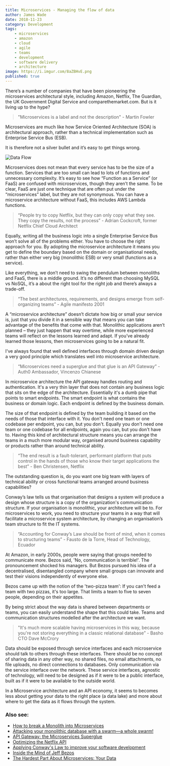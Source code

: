```yaml
---
title: Microservices - Managing the flow of data
author: James Wade
date: 2018-11-23
category: Development
tags:
    - microservices
    - amazon
    - cloud
    - agile
    - teams
    - development
    - software delivery
    - architecture
image: https://i.imgur.com/8aZBHvE.png
published: true
---
```


There’s a number of companies that have been pioneering the microservices architectural style, including Amazon, Netflix, The Guardian, the UK Government Digital Service and comparethemarket.com. But is it living up to the hype?

> "Microservices is a label and not the description" - Martin Fowler

Microservices are much like how Service Oriented Architecture (SOA) is architectural approach, rather than a technical implementation such as Enterprise Service Bus (ESB).

It is therefore not a silver bullet and it’s easy to get things wrong.

<!--more-->

![Data Flow](https://i.imgur.com/8aZBHvE.png)

Microservices does not mean that every service has to be the size of a function. Services that are too small can lead to lots of functions and unnecessary complexity. It’s easy to see how “Function as a Service” (or FaaS) are confused with microservices, though they aren’t the same. To be clear, FaaS are just one technique that are often put under the “microservices” label, but they are not synonymous. You can have a microservice architecture without FaaS, this includes AWS Lambda functions.

> “People try to copy Netflix, but they can only copy what they see. They copy the results, not the process” - Adrian Cockcroft, former Netflix Chief Cloud Architect

Equally, writing all the business logic into a single Enterprise Service Bus won’t solve all of the problems either. You have to choose the right approach for you. By adopting the microservice architecture it means you get to define the boundary based on the domain or organisational needs, rather than either very big (monolithic ESB) or very small (functions as a service).

Like everything, we don’t need to swing the pendulum between monoliths and FaaS, there is a middle ground. It’s no different than choosing MySQL vs NoSQL, it’s a about the right tool for the right job and there’s always a trade-off.

> “The best architectures, requirements, and designs emerge from self-organizing teams” -  Agile manifesto 2001

A “microservice architecture” doesn’t dictate how big or small your service is, just that you divide it in a sensible way that means you can take advantage of the benefits that come with that. Monolithic applications aren’t planned – they just happen that way overtime, while more experienced teams will reflect on the lessons learned and adapt. If you’ve already learned those lessons, then microservices going to be a natural fit.

I've always found that well defined interfaces through domain driven design a very good principle which translates well into microservice architecture.

> “Microservices need a superglue and that glue is an API Gateway” - Auth0 Ambassador, Vincenzo Chianese

In microservice architecture the API gateway handles routing and authentication. It's a very thin layer that does not contain any business logic that sits on the edge of the architecture.  Essentially it's a dumb pipe that points to smart endpoints. The smart endpoint is what contains the business or domain logic. Each endpoint is defined by the business domain.

The size of that endpoint is defined by the team building it based on the needs of those that interface with it. You don't need one team or one codebase per endpoint, you can, but you don't. Equally you don't need one team or one codebase for all endpoints, again you can, but you don't have to. Having this kind of architectural structure means you can arrange the teams in a much more modular way, organised around business capability or products rather than around technical ability.

> “The end result is a fault-tolerant, performant platform that puts control in the hands of those who know their target applications the best” - Ben Christensen, Netflix

The outstanding question is, do you want one big team with layers of technical ability or cross functional teams arranged around business capabilities?

Conway’s law tells us that organisation that designs a system will produce a design whose structure is a copy of the organization's communication structure. If your organisation is monolithic, your architecture will be to. For microservices to work, you need to structure your teams in a way that will facilitate a microservice system architecture, by changing an organisation’s team structure to fit the IT systems.

> “Accounting for Conway’s Law should be front of mind, when it comes to structuring teams” - Fausto de la Torre, Head of Technology, Ecuador

At Amazon, in early 2000s, people were saying that groups needed to communicate more. Bezos said, 'No, communication is terrible!'. The pronouncement shocked his managers. But Bezos pursued his idea of a decentralised, disentangled company where small groups can innovate and test their visions independently of everyone else.

Bezos came up with the notion of the 'two-pizza team': If you can't feed a team with two pizzas, it's too large. That limits a team to five to seven people, depending on their appetites.

By being strict about the way data is shared between departments or teams, you can easily understand the shape that this could take. Teams and communication structures modelled after the architecture we want.

> "It's much more scalable having microservices in this way, because you're not storing everything in a classic relational database” - Basho CTO Dave McCrory

Data should be exposed through service interfaces and each microservice should talk to others through these interfaces. There should be no concept of sharing data in any other way, no shared files, no email attachments, no file uploads, no direct connections to databases. Only communication via the service interface over the network. These service interfaces, agnostic of technology, will need to be designed as if it were to be a public interface, built as if it were to be available to the outside world.

In a Microservice architecture and an API economy, it seems to becomes less about getting your data to the right place (a data lake) and more about where to get the data as it flows through the system.

### Also see:

- [How to break a Monolith into Microservices](https://martinfowler.com/articles/break-monolith-into-microservices.html)
- [Attacking your monolithic database with a swarm—a whole swarm!](https://arstechnica.com/information-technology/2016/05/blow-that-data-monolith-to-smithereens-with-microservices-and-database-swarms/)
- [API Gateway: the Microservices Superglue](https://auth0.com/blog/apigateway-microservices-superglue/)
- [Optimizing the Netflix API](https://medium.com/netflix-techblog/optimizing-the-netflix-api-5c9ac715cf19)
- [Applying Conway's Law to improve your software development](https://www.thoughtworks.com/insights/blog/applying-conways-law-improve-your-software-development)
- [Inside the Mind of Jeff Bezos](https://www.fastcompany.com/50106/inside-mind-jeff-bezos-5)
- [The Hardest Part About Microservices: Your Data](http://blog.christianposta.com/microservices/the-hardest-part-about-microservices-data/)